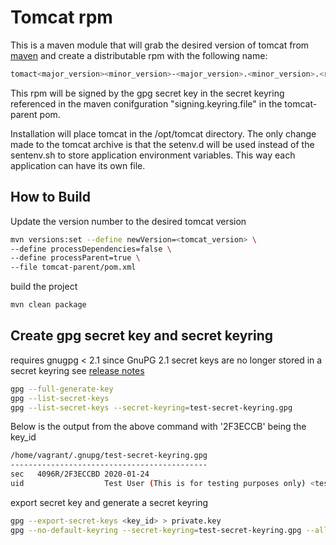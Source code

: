 # Tomcat rpm
This is a maven module that will grab the desired version of tomcat from [maven] and create a distributable rpm with the following name:
```sh
tomact<major_version><minor_version>-<major_version>.<minor_version>.<revision_version>.rpm
````

This rpm will be signed by the gpg secret key in the secret keyring referenced in the maven conifguration "signing.keyring.file" in the tomcat-parent pom.

Installation will place tomcat in the /opt/tomcat directory.  The only change made to the tomcat archive is that the setenv.d will be used instead of the sentenv.sh to store application environment variables.  This way each application can have its own file.

## How to Build

Update the version number to the desired tomcat version
````sh
mvn versions:set --define newVersion=<tomcat_version> \
--define processDependencies=false \
--define processParent=true \
--file tomcat-parent/pom.xml
````
build the project
````sh
mvn clean package
````


## Create gpg secret key and secret keyring
requires gnugpg < 2.1
since GnuPG 2.1 secret keys are no longer stored in a secret keyring see [release notes] 
```sh
gpg --full-generate-key
gpg --list-secret-keys
gpg --list-secret-keys --secret-keyring=test-secret-keyring.gpg
````
Below is the output from the above command with '2F3ECCB' being the key_id
```sh
/home/vagrant/.gnupg/test-secret-keyring.gpg
--------------------------------------------
sec   4096R/2F3ECCBD 2020-01-24
uid                  Test User (This is for testing purposes only) <test@user.com>
````
export secret key and generate a secret keyring
````sh
gpg --export-secret-keys <key_id> > private.key
gpg --no-default-keyring --secret-keyring=test-secret-keyring.gpg --allow-secret-key-import --import ./private.key
````

   [maven]: <https://mvnrepository.com/artifact/org.apache.tomcat/tomcat>
   [release notes]: <https://www.gnupg.org/faq/whats-new-in-2.1.html>
